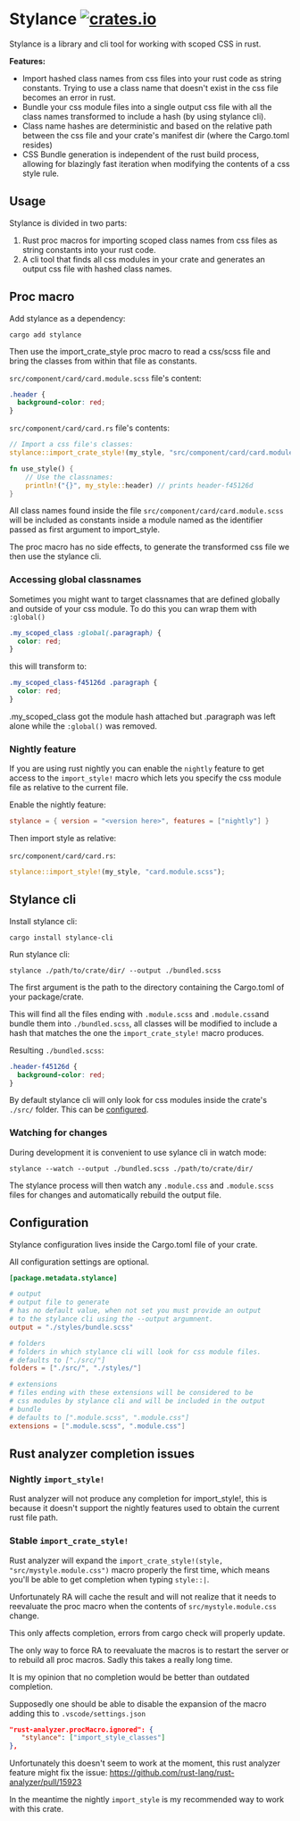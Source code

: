 # Stylance [![crates.io](https://img.shields.io/crates/v/stylance.svg)](https://crates.io/crates/stylance)

Stylance is a library and cli tool for working with scoped CSS in rust.

**Features:**

- Import hashed class names from css files into your rust code as string constants. Trying to use a class name that doesn't exist in the css file becomes an error in rust.
- Bundle your css module files into a single output css file with all the class names transformed to include a hash (by using stylance cli).
- Class name hashes are deterministic and based on the relative path between the css file and your crate's manifest dir (where the Cargo.toml resides)
- CSS Bundle generation is independent of the rust build process, allowing for blazingly fast iteration when modifying the contents of a css style rule.

## Usage

Stylance is divided in two parts:

1. Rust proc macros for importing scoped class names from css files as string constants into your rust code.
2. A cli tool that finds all css modules in your crate and generates an output css file with hashed class names.

## Proc macro

Add stylance as a dependency:

```cli
cargo add stylance
```

Then use the import_crate_style proc macro to read a css/scss file and bring the classes from within that file as constants.

`src/component/card/card.module.scss` file's content:

```css
.header {
  background-color: red;
}
```

`src/component/card/card.rs` file's contents:

```rust
// Import a css file's classes:
stylance::import_crate_style!(my_style, "src/component/card/card.module.scss");

fn use_style() {
	// Use the classnames:
	println!("{}", my_style::header) // prints header-f45126d
}
```

All class names found inside the file `src/component/card/card.module.scss` will be included as constants inside a module named as the identifier passed as first argument to import_style.

The proc macro has no side effects, to generate the transformed css file we then use the stylance cli.

### Accessing global classnames

Sometimes you might want to target classnames that are defined globally and outside of your css module. To do this you can wrap them with `:global()`

```css
.my_scoped_class :global(.paragraph) {
  color: red;
}
```

this will transform to:

```css
.my_scoped_class-f45126d .paragraph {
  color: red;
}
```

.my_scoped_class got the module hash attached but .paragraph was left alone while the `:global()` was removed.

### Nightly feature

If you are using rust nightly you can enable the `nightly` feature to get access to the `import_style!` macro which lets you specify the css module file as relative to the current file.

Enable the nightly feature:

```toml
stylance = { version = "<version here>", features = ["nightly"] }
```

Then import style as relative:

`src/component/card/card.rs`:

```rust
stylance::import_style!(my_style, "card.module.scss");
```

## Stylance cli

Install stylance cli:

```cli
cargo install stylance-cli
```

Run stylance cli:

```cli
stylance ./path/to/crate/dir/ --output ./bundled.scss
```

The first argument is the path to the directory containing the Cargo.toml of your package/crate.

This will find all the files ending with `.module.scss` and `.module.css`and bundle them into `./bundled.scss`, all classes will be modified to include a hash that matches the one the `import_crate_style!` macro produces.

Resulting `./bundled.scss`:

```css
.header-f45126d {
  background-color: red;
}
```

By default stylance cli will only look for css modules inside the crate's `./src/` folder. This can be [configured](#configuration).

### Watching for changes

During development it is convenient to use sylance cli in watch mode:

```cli
stylance --watch --output ./bundled.scss ./path/to/crate/dir/
```

The stylance process will then watch any `.module.css` and `.module.scss` files for changes and automatically rebuild the output file.

## <a name="configuration"></a> Configuration

Stylance configuration lives inside the Cargo.toml file of your crate.

All configuration settings are optional.

```toml
[package.metadata.stylance]

# output
# output file to generate
# has no default value, when not set you must provide an output
# to the stylance cli using the --output argumnent.
output = "./styles/bundle.scss"

# folders
# folders in which stylance cli will look for css module files.
# defaults to ["./src/"]
folders = ["./src/", "./styles/"]

# extensions
# files ending with these extensions will be considered to be
# css modules by stylance cli and will be included in the output
# bundle
# defaults to [".module.scss", ".module.css"]
extensions = [".module.scss", ".module.css"]
```

## Rust analyzer completion issues

### Nightly `import_style!`

Rust analyzer will not produce any completion for import_style!, this is because it doesn't support the nightly features used to obtain the current rust file path.

### Stable `import_crate_style!`

Rust analyzer will expand the `import_crate_style!(style, "src/mystyle.module.css")` macro properly the first time, which means you'll be able to get completion when typing `style::|`.

Unfortunately RA will cache the result and will not realize that it needs to reevaluate the proc macro when the contents of `src/mystyle.module.css` change.

This only affects completion, errors from cargo check will properly update.

The only way to force RA to reevaluate the macros is to restart the server or to rebuild all proc macros. Sadly this takes a really long time.

It is my opinion that no completion would be better than outdated completion.

Supposedly one should be able to disable the expansion of the macro adding this to `.vscode/settings.json`

```json
"rust-analyzer.procMacro.ignored": {
   "stylance": ["import_style_classes"]
},
```

Unfortunately this doesn't seem to work at the moment, this rust analyzer feature might fix the issue: https://github.com/rust-lang/rust-analyzer/pull/15923

In the meantime the nightly `import_style` is my recommended way to work with this crate.
